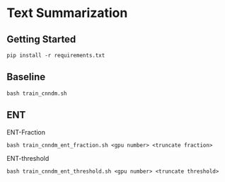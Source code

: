 # Text Summarization

## Getting Started
```
pip install -r requirements.txt
```

## Baseline 
```
bash train_cnndm.sh
```

## ENT
ENT-Fraction
```
bash train_cnndm_ent_fraction.sh <gpu number> <truncate fraction>
```

ENT-threshold
```
bash train_cnndm_ent_threshold.sh <gpu number> <truncate threshold>
```


